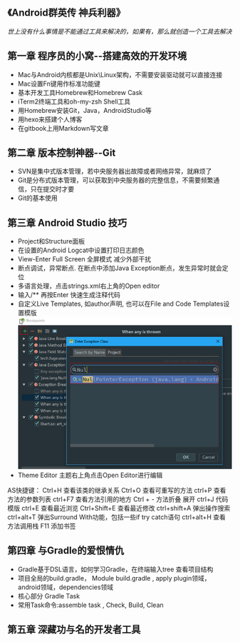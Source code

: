 ## 《Android群英传 神兵利器》

*世上没有什么事情是不能通过工具来解决的，如果有，那么就创造一个工具去解决*

## 第一章 程序员的小窝--搭建高效的开发环境
- Mac与Android内核都是Unix\Linux架构，不需要安装驱动就可以直接连接
- Mac设置Fn键用作标准功能键
- 基本开发工具Homebrew和Homebrew Cask
- iTerm2终端工具和oh-my-zsh Shell工具
- 用Homebrew安装Git，Java，AndroidStudio等
- 用hexo来搭建个人博客
- 在gitbook上用Markdown写文章

## 第二章 版本控制神器--Git
- SVN是集中式版本管理，若中央服务器出故障或者网络异常，就麻烦了
- Git是分布式版本管理，可以获取到中央服务器的完整信息，不需要频繁通信，只在提交时才要
- Git的基本使用

## 第三章 Android Studio 技巧
- Project和Structure面板
- 在设置的Android Logcat中设置打印日志颜色
- View-Enter Full Screen 全屏模式 减少外部干扰
- 断点调试，异常断点. 在断点中添加Java Exception断点，发生异常时就会定位
- 多语言处理，点击strings.xml右上角的Open editor
- 输入/** 再按Enter 快速生成注释代码
- 自定义Live Templates, 如author声明, 也可以在File and Code Templates设置模版
![debug](./pictures/Debug1.png)
- Theme Editor 主题右上角点击Open Editor进行编辑

AS快捷键：
Ctrl+H  查看该类的继承关系
Ctrl+O  查看可重写的方法
ctrl+P 查看方法的参数列表
ctrl+F7 查看方法引用的地方
Ctrl + -  方法折叠 展开
ctrl+J 代码模版
ctrl+E 查看最近浏览
Ctrl+Shift+E 查看最近修改
ctrl+shift+A 弹出操作搜索
ctrl+alt+T 弹出Surround With功能，包括一些if try catch语句
ctrl+alt+H 查看方法调用栈
F11 添加书签

## 第四章 与Gradle的爱恨情仇
- Gradle基于DSL语言，如何学习Gradle，在终端输入tree 查看项目结构
- 项目全局的build.gradle， Module build.gradle , apply plugin领域，android领域，dependencies领域
- 核心部分 Gradle Task
- 常用Task命令:assemble task , Check, Build, Clean

## 第五章 深藏功与名的开发者工具